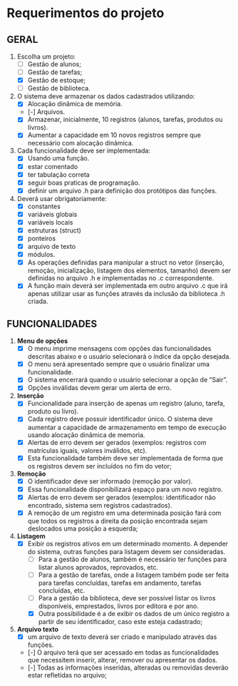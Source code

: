 # Requerimentos do projeto

## GERAL

1. Escolha um projeto:
   - [ ] Gestão de alunos;
   - [ ] Gestão de tarefas;
   - [x] Gestão de estoque;
   - [ ] Gestão de biblioteca.
2. O sistema deve armazenar os dados cadastrados utilizando:
   - [x] Alocação dinâmica de memória.
   - [-] Arquivos.
   - [x] Armazenar, inicialmente, 10 registros (alunos, tarefas, produtos ou livros).
   - [x] Aumentar a capacidade em 10 novos registros sempre que necessário com alocação dinâmica.
3. Cada funcionalidade deve ser implementada:
   - [x] Usando uma função.
   - [x] estar comentado
   - [x] ter tabulação correta
   - [x] seguir boas praticas de programação.
   - [x] definir um arquivo .h para definição dos protótipos das funções.
4. Deverá usar obrigatoriamente:
   - [x] constantes
   - [x] variáveis globais
   - [x] variáveis locais
   - [x] estruturas (struct)
   - [x] ponteiros
   - [x] arquivo de texto
   - [x] módulos.
   - [x] As operações definidas para manipular a struct no vetor (inserção, remoção, inicialização, listagem dos elementos, tamanho) devem ser definidas no arquivo .h e implementadas no .c correspondente.
   - [x] A função main deverá ser implementada em outro arquivo .c que irá apenas utilizar usar as funções através da inclusão da biblioteca .h criada.

## FUNCIONALIDADES

1. **Menu de opções**
    - [x] O menu imprime mensagens com opções das funcionalidades descritas abaixo e o usuário selecionará o índice da opção desejada.
    - [x] O menu será apresentado sempre que o usuário finalizar uma funcionalidade.
    - [x] O sistema encerrará quando o usuário selecionar a opção de “Sair”.
    - [x] Opções inválidas devem gerar um alerta de erro.
2. **Inserção**
   - [x] Funcionalidade para inserção de apenas um registro (aluno, tarefa, produto ou livro).
   - [x] Cada registro deve possuir identificador único. O sistema deve aumentar a capacidade de armazenamento em tempo de execução usando alocação dinâmica de memoria.
   - [x] Alertas de erro devem ser gerados (exemplos: registros com matrículas iguais, valores inválidos, etc).
   - [x] Esta funcionalidade também deve ser implementada de forma que os registros devem ser incluídos no fim do vetor;
3. **Remoção**
    - [x] O identificador deve ser informado (remoção por valor).
    - [x] Essa funcionalidade disponibilizará espaço para um novo registro.
    - [x] Alertas de erro devem ser gerados (exemplos: identificador não encontrado, sistema sem registros cadastrados).
    - [x] A remoção de um registro em uma determinada posição fará com que todos os registros a direita da posição encontrada sejam deslocados uma posição a esquerda;
4. **Listagem**
   - [x] Exibir os registros ativos em um determinado momento. A depender do sistema, outras funções para listagem devem ser consideradas.
     - [ ] Para a gestão de alunos, também é necessário ter funções para listar alunos aprovados, reprovados, etc.
     - [ ] Para a gestão de tarefas, onde a listagem também pode ser feita para tarefas concluídas, tarefas em andamento, tarefas concluídas, etc.
     - [ ] Para a gestão da biblioteca, deve ser possível listar os livros disponíveis, emprestados, livros por editora e por ano.
     - [x] Outra possibilidade é a de exibir os dados de um único registro a partir de seu identificador, caso este esteja cadastrado;
5. **Arquivo texto**
   - [x] um arquivo de texto deverá ser criado e manipulado através das funções.
   - [-] O arquivo terá que ser acessado em todas as funcionalidades que necessitem inserir, alterar, remover ou apresentar os dados.
   - [-] Todas as informações inseridas, alteradas ou removidas deverão estar refletidas no arquivo;
